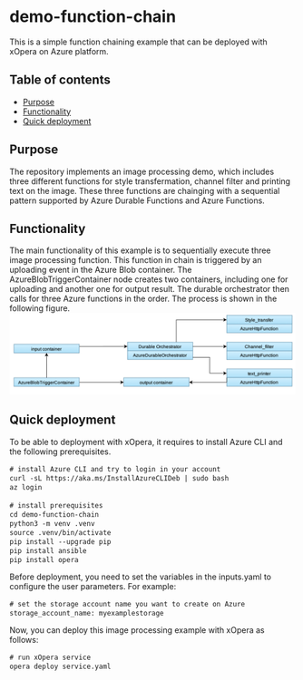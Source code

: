 # demo-function-chain
This is a simple function chaining example that can be deployed with xOpera on Azure platform.
## Table of contents
- [Purpose](#Purpose)
- [Functionality](#Functionality)
- [Quick deployment](#Quick-deployment)
## Purpose
The repository implements an image processing demo, which includes three different functions for style transfermation, channel filter and printing text on the image. These three functions are chainging with a sequential pattern supported by Azure Durable Functions and Azure Functions. 
## Functionality
The main functionality of this example is to sequentially execute three image processing function. This function in chain is triggered by an uploading event in the Azure Blob container. The AzureBlobTriggerContainer node creates two containers, including one for uploading and another one for output result. The durable orchestrator then calls for three Azure functions in the order. The process is shown in the following figure.
![Image of function chain](https://github.com/radon-h2020/demo-function-chain/blob/main/function-chain.png)

## Quick deployment
To be able to deployment with xOpera, it requires to install Azure CLI and the following prerequisites.

```
# install Azure CLI and try to login in your account
curl -sL https://aka.ms/InstallAzureCLIDeb | sudo bash
az login

# install prerequisites
cd demo-function-chain
python3 -m venv .venv
source .venv/bin/activate
pip install --upgrade pip
pip install ansible
pip install opera
```
Before deployment, you need to set the variables in the inputs.yaml to configure the user parameters. For example:
```
# set the storage account name you want to create on Azure
storage_account_name: myexamplestorage
```
Now, you can deploy this image processing example with xOpera as follows: 
```
# run xOpera service
opera deploy service.yaml
```
